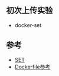 ## 初次上传实验
- docker-set


## 参考
- [SET](https://github.com/trustedsec/social-engineer-toolkit/)
- [Dockerfile参考](https://github.com/codezm/Docker-XX-Net/blob/master/Dockerfile)
